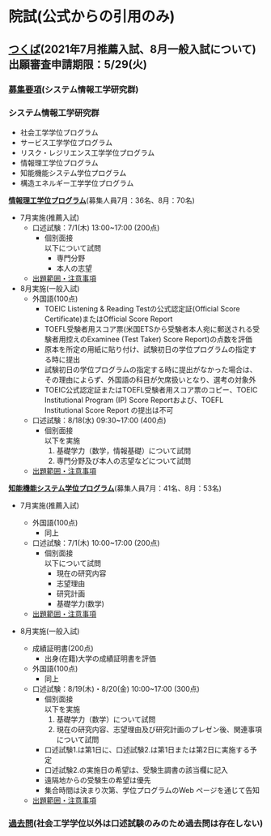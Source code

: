 # 院試(公式からの引用のみ)

## [つくば](https://www.tsukuba.ac.jp/admission/graduate-overview/)(2021年7月推薦入試、8月一般入試について)出願審査申請期限：5/29(火)

### [募集要項](https://www.ap-graduate.tsukuba.ac.jp/course/sie/first_all/)(システム情報工学研究群)

### システム情報工学研究群
- 社会工学学位プログラム
- サービス工学学位プログラム
- リスク・レジリエンス工学学位プログラム
- 情報理工学位プログラム
- 知能機能システム学位プログラム
- 構造エネルギー工学学位プログラム

**[情報理工学位プログラム](https://www.cs.tsukuba.ac.jp/)**(募集人員7月：36名、8月：70名)
- 7月実施(推薦入試)
  - 口述試験：7/1(木) 13:00~17:00 (200点)
    - 個別面接<br>
      以下について試問
      - 専門分野
      - 本人の志望
  - [出題範囲・注意事項](https://www.cs.tsukuba.ac.jp/admission.html)
- 8月実施(一般入試)
  - 外国語(100点)
    - TOEIC Listening & Reading Testの公式認定証(Official Score Certificate)またはOfficial Score Report
    - TOEFL受験者用スコア票(米国ETSから受験者本人宛に郵送される受験者用控えのExaminee (Test Taker) Score Report)の点数を評価
    - 原本を所定の用紙に貼り付け、試験初日の学位プログラムの指定する時に提出
    - 試験初日の学位プログラムの指定する時に提出がなかった場合は、その理由によらず、外国語の科目が欠席扱いとなり、選考の対象外
    - TOEIC公式認定証またはTOEFL受験者用スコア票のコピー、TOEIC Institutional Program (IP) Score Reportおよび、TOEFL Institutional Score Report の提出は不可
  - 口述試験：8/18(水) 09:30~17:00 (400点)
    - 個別面接<br>
      以下を実施
      1. 基礎学力（数学，情報基礎）について試問
      2. 専門分野及び本人の志望などについて試問
  - [出題範囲・注意事項](https://www.cs.tsukuba.ac.jp/admission.html)

**[知能機能システム学位プログラム](https://www.imis.tsukuba.ac.jp/)**(募集人員7月：41名、8月：53名)
- 7月実施(推薦入試)
  - 外国語(100点)
    - 同上
  - 口述試験：7/1(木) 10:00~17:00 (200点)
    - 個別面接<br>
      以下について試問
      - 現在の研究内容
      - 志望理由
      - 研究計画
      - 基礎学力(数学)
  - [出題範囲・注意事項](https://www.imis.tsukuba.ac.jp/archives/3157)

- 8月実施(一般入試)
  - 成績証明書(200点)
    - 出身(在籍)大学の成績証明書を評価
  - 外国語(100点)
    - 同上
  - 口述試験：8/19(木)・8/20(金) 10:00~17:00 (300点)
    - 個別面接<br>
      以下を実施
      1. 基礎学力（数学）について試問
      2. 現在の研究内容、志望理由及び研究計画のプレゼン後、関連事項について試問
    - 口述試験1.は第1日に、口述試験2.は第1日または第2日に実施する予定
    - 口述試験2.の実施日の希望は、受験生調書の該当欄に記入
    - 遠隔地からの受験生の希望は優先
    - 集合時間は決まり次第、学位プログラムのWeb ページを通じて告知
  - [出題範囲・注意事項](https://www.imis.tsukuba.ac.jp/archives/3180)

### [過去問](https://www.sk.tsukuba.ac.jp/PPS/ap/past.php)(社会工学学位以外は口述試験のみのため過去問は存在しない)
